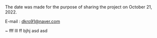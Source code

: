 The date was made for the purpose of sharing the project on October 21, 2022.

E-mail : dkro91@naver.com

~
fff
lll
ff
bjhj
asd
asd
